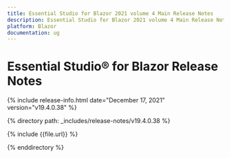```yaml
---
title: Essential Studio for Blazor 2021 volume 4 Main Release Notes  
description: Essential Studio for Blazor 2021 volume 4 Main Release Notes 
platform: Blazor
documentation: ug
---
```


# Essential Studio&reg; for Blazor Release Notes  

{% include release-info.html date="December 17, 2021"  version="v19.4.0.38" %} 


{% directory path: _includes/release-notes/v19.4.0.38 %}

{% include {{file.url}} %}

{% enddirectory %}
